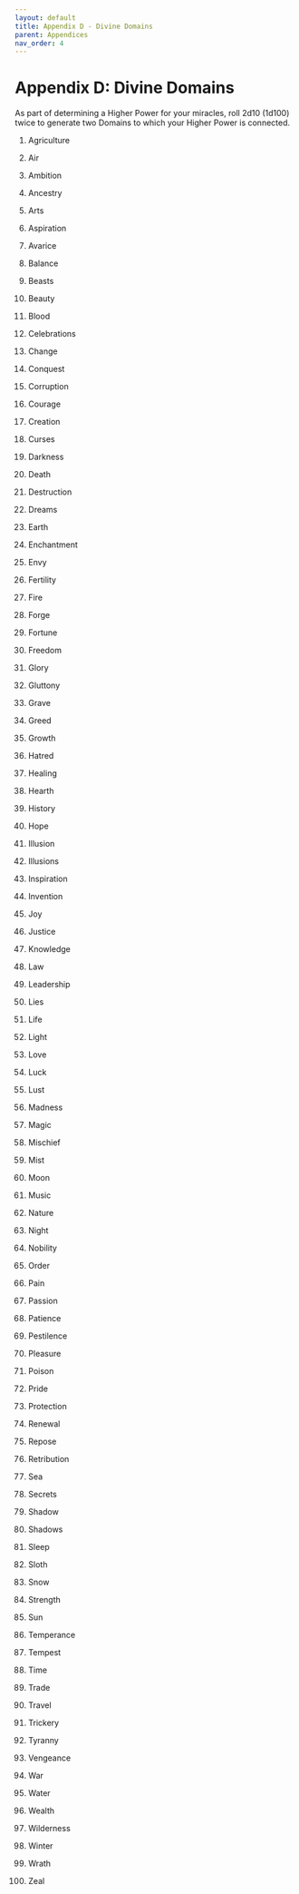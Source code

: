 ```yaml
---
layout: default
title: Appendix D - Divine Domains
parent: Appendices
nav_order: 4
---
```


Appendix D: Divine Domains
==========================

As part of determining a Higher Power for your miracles, roll 2d10 (1d100) twice to generate two Domains to which your Higher Power is connected.

1. Agriculture

2. Air

3. Ambition

4. Ancestry

5. Arts

6. Aspiration

7. Avarice

8. Balance

9. Beasts

10. Beauty

11. Blood

12. Celebrations

13. Change

14. Conquest

15. Corruption

16. Courage

17. Creation

18. Curses

19. Darkness

20. Death

21. Destruction

22. Dreams

23. Earth

24. Enchantment

25. Envy

26. Fertility

27. Fire

28. Forge

29. Fortune

30. Freedom

31. Glory

32. Gluttony

33. Grave

34. Greed

35. Growth

36. Hatred

37. Healing

38. Hearth

39. History

40. Hope

41. Illusion

42. Illusions

43. Inspiration

44. Invention

45. Joy

46. Justice

47. Knowledge

48. Law

49. Leadership

50. Lies

51. Life

52. Light

53. Love

54. Luck

55. Lust

56. Madness

57. Magic

58. Mischief

59. Mist

60. Moon

61. Music

62. Nature

63. Night

64. Nobility

65. Order

66. Pain

67. Passion

68. Patience

69. Pestilence

70. Pleasure

71. Poison

72. Pride

73. Protection

74. Renewal

75. Repose

76. Retribution

77. Sea

78. Secrets

79. Shadow

80. Shadows

81. Sleep

82. Sloth

83. Snow

84. Strength

85. Sun

86. Temperance

87. Tempest

88. Time

89. Trade

90. Travel

91. Trickery

92. Tyranny

93. Vengeance

94. War

95. Water

96. Wealth

97. Wilderness

98. Winter

99. Wrath

100. Zeal
